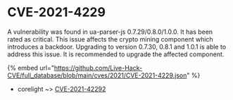 # CVE-2021-4229

A vulnerability was found in ua-parser-js 0.7.29/0.8.0/1.0.0. It has been rated as critical. This issue affects the crypto mining component which introduces a backdoor. Upgrading to version 0.7.30, 0.8.1 and 1.0.1 is able to address this issue. It is recommended to upgrade the affected component.

{% embed url="https://github.com/Live-Hack-CVE/full_database/blob/main/cves/2021/CVE-2021-4229.json" %}


* corelight ~> [CVE-2021-42292](https://zeste.alice-snow.ru/2021/database/cve-2021-4229/cve-2021-42292-corelight)